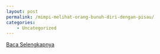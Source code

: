 ```yaml
---
layout: post
permalink: /mimpi-melihat-orang-bunuh-diri-dengan-pisau/
categories:
    - Uncategorized
---
```


[Baca Selengkapnya](/09)